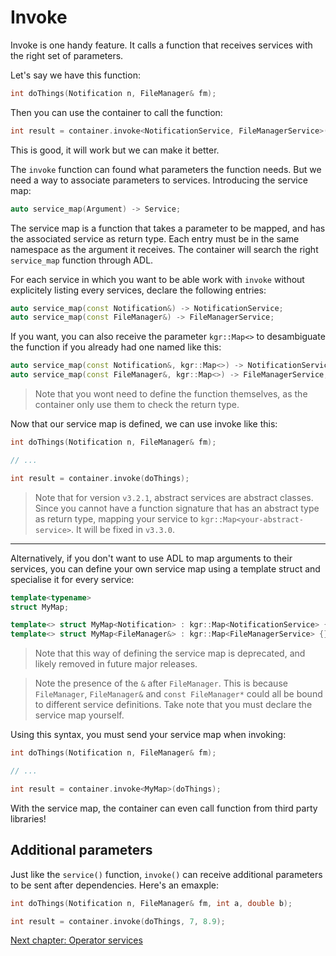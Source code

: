 Invoke
======

Invoke is one handy feature. It calls a function that receives services with the right set of parameters.

Let's say we have this function:

```c++
int doThings(Notification n, FileManager& fm);
```
    
Then you can use the container to call the function:

```c++
int result = container.invoke<NotificationService, FileManagerService>(doThings);
```

This is good, it will work but we can make it better.

The `invoke` function can found what parameters the function needs.
But we need a way to associate parameters to services. Introducing the service map:

```c++
auto service_map(Argument) -> Service;
```
    
The service map is a function that takes a parameter to be mapped, and has the associated service as return type.
Each entry must be in the same namespace as the argument it receives. The container will search the right `service_map` function through ADL.

For each service in which you want to be able work with `invoke` without explicitely listing every services, declare the following entries:

```c++
auto service_map(const Notification&) -> NotificationService;
auto service_map(const FileManager&) -> FileManagerService;
```

If you want, you can also receive the parameter `kgr::Map<>` to desambiguate the function if you already had one named like this:

```c++
auto service_map(const Notification&, kgr::Map<>) -> NotificationService;
auto service_map(const FileManager&, kgr::Map<>) -> FileManagerService;
```

> Note that you wont need to define the function themselves, as the container only use them to check the return type.

Now that our service map is defined, we can use invoke like this:

```c++
int doThings(Notification n, FileManager& fm);

// ...

int result = container.invoke(doThings);
```

> Note that for version `v3.2.1`, abstract services are abstract classes. Since you cannot have a function signature that has an abstract type as return type, mapping your service to `kgr::Map<your-abstract-service>`. It will be fixed in `v3.3.0`.

---

Alternatively, if you don't want to use ADL to map arguments to their services, you can define your own service map using a template struct and specialise it for every service:

```c++
template<typename>
struct MyMap;

template<> struct MyMap<Notification> : kgr::Map<NotificationService> {};
template<> struct MyMap<FileManager&> : kgr::Map<FileManagerService> {};
```

> Note that this way of defining the service map is deprecated, and likely removed in future major releases.

> Note the presence of the `&` after `FileManager`. This is because `FileManager`, `FileManager&` and `const FileManager*` could all be bound to different service definitions.
> Take note that you must declare the service map yourself.

Using this syntax, you must send your service map when invoking:

```c++
int doThings(Notification n, FileManager& fm);

// ...

int result = container.invoke<MyMap>(doThings);
```
    
With the service map, the container can even call function from third party libraries!

## Additional parameters

Just like the `service()` function, `invoke()` can receive additional parameters to be sent after dependencies.
Here's an emaxple:

```c++
int doThings(Notification n, FileManager& fm, int a, double b);

int result = container.invoke(doThings, 7, 8.9);
```

[Next chapter: Operator services](section5_operator.md)
